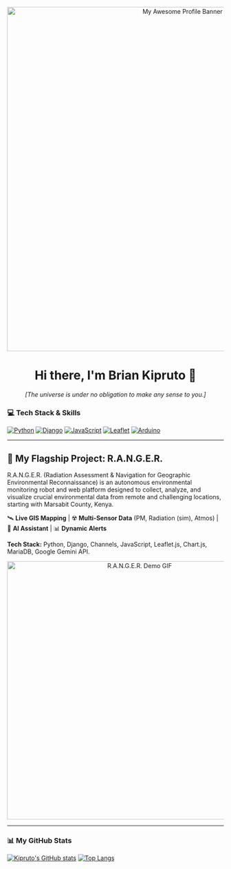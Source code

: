 <p align="center">
  <img src="[URL_TO_YOUR_BANNER_IMAGE_HERE]" alt="My Awesome Profile Banner" width="800"/>
</p>

<h1 align="center">Hi there, I'm Brian Kipruto 👋</h1>
<p align="center">
  <em>[The universe is under no obligation to make any sense to you.]</em>
</p>


### 💻 Tech Stack & Skills

<p align="left">
  <a href="https://www.python.org" target="_blank" rel="noreferrer"><img src="https://img.shields.io/badge/Python-3776AB?style=for-the-badge&logo=python&logoColor=white" alt="Python"/></a>
  <a href="https://www.djangoproject.com/" target="_blank" rel="noreferrer"><img src="https://img.shields.io/badge/Django-092E20?style=for-the-badge&logo=django&logoColor=white" alt="Django"/></a>
  <a href="https://developer.mozilla.org/en-US/docs/Web/JavaScript" target="_blank" rel="noreferrer"><img src="https://img.shields.io/badge/JavaScript-F7DF1E?style=for-the-badge&logo=javascript&logoColor=black" alt="JavaScript"/></a>
  <a href="https://leafletjs.com/" target="_blank" rel="noreferrer"><img src="https://img.shields.io/badge/Leaflet-199900?style=for-the-badge&logo=leaflet&logoColor=white" alt="Leaflet"/></a>
  <a href="https://www.arduino.cc/" target="_blank" rel="noreferrer"><img src="https://img.shields.io/badge/Arduino-00979D?style=for-the-badge&logo=arduino&logoColor=white" alt="Arduino"/></a>
  </p>


  ---

## 🚀 My Flagship Project: R.A.N.G.E.R.

R.A.N.G.E.R. (Radiation Assessment & Navigation for Geographic Environmental Reconnaissance) is an autonomous environmental monitoring robot and web platform designed to collect, analyze, and visualize crucial environmental data from remote and challenging locations, starting with Marsabit County, Kenya.

🛰️ **Live GIS Mapping** | ☢️ **Multi-Sensor Data** (PM, Radiation (sim), Atmos) | 🤖 **AI Assistant** | 📊 **Dynamic Alerts**

**Tech Stack:** Python, Django, Channels, JavaScript, Leaflet.js, Chart.js, MariaDB, Google Gemini API.

<p align="center">
  <img src="path/to/your/ranger_dashboard_demo.gif" alt="R.A.N.G.E.R. Demo GIF" width="600"/>
</p>

---

### 📊 My GitHub Stats

[![Kipruto's GitHub stats](https://github-readme-stats.vercel.app/api?username=Brian-Kipruto&show_icons=true&theme=radical)](https://github.com/Brian-Kipruto/github-readme-stats)
[![Top Langs](https://github-readme-stats.vercel.app/api/top-langs/?username=your-username&layout=compact&theme=radical)](https://github.com/anuraghazra/github-readme-stats)
